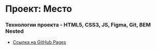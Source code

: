 # Проект: Место

### Технологии проекта - HTML5, CSS3, JS, Figma, Git, BEM Nested


* [Ссылка на GitHub Pages]()

